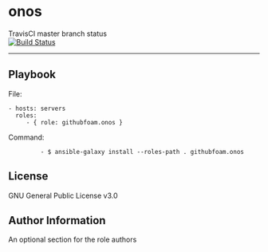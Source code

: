 onos
=========


TravisCI master branch status  
[![Build Status](https://travis-ci.com/githubfoam/ansible-role-onos.svg?branch=ubuntu-18.04)](https://travis-ci.com/githubfoam/ansible-role-onos)

----------------

Playbook
----------------


File:

    - hosts: servers
      roles:
         - { role: githubfoam.onos }

Command:

             - $ ansible-galaxy install --roles-path . githubfoam.onos


License
-------

GNU General Public License v3.0

Author Information
------------------

An optional section for the role authors
